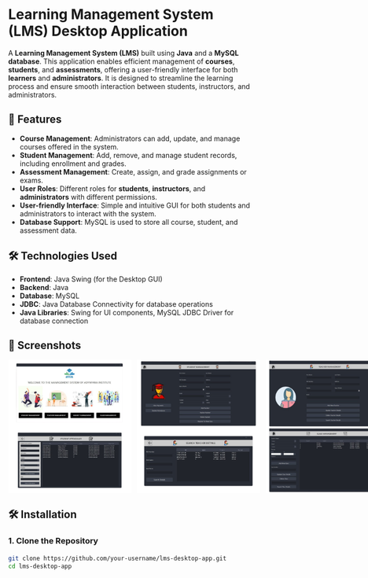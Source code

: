 # Learning Management System (LMS) Desktop Application

A **Learning Management System (LMS)** built using **Java** and a **MySQL database**. This application enables efficient management of **courses**, **students**, and **assessments**, offering a user-friendly interface for both **learners** and **administrators**. It is designed to streamline the learning process and ensure smooth interaction between students, instructors, and administrators.

## 🚀 Features

- **Course Management**: Administrators can add, update, and manage courses offered in the system.
- **Student Management**: Add, remove, and manage student records, including enrollment and grades.
- **Assessment Management**: Create, assign, and grade assignments or exams.
- **User Roles**: Different roles for **students**, **instructors**, and **administrators** with different permissions.
- **User-friendly Interface**: Simple and intuitive GUI for both students and administrators to interact with the system.
- **Database Support**: MySQL is used to store all course, student, and assessment data.

## 🛠️ Technologies Used

- **Frontend**: Java Swing (for the Desktop GUI)
- **Backend**: Java
- **Database**: MySQL
- **JDBC**: Java Database Connectivity for database operations
- **Java Libraries**: Swing for UI components, MySQL JDBC Driver for database connection

## 📸 Screenshots

<div style="display: flex;">
  <img src="assets/1.png" width="250" />&nbsp;&nbsp;&nbsp;
  <img src="assets/2.png" width="250" />&nbsp;&nbsp;&nbsp;
  <img src="assets/3.png" width="250" />
</div>
<div style="display: flex;">
  <img src="assets/4.png" width="250" />&nbsp;&nbsp;&nbsp;
  <img src="assets/5.png" width="250" />&nbsp;&nbsp;&nbsp;
  <img src="assets/6.png" width="250" />
</div>

## 🛠️ Installation

### 1. Clone the Repository

```bash
git clone https://github.com/your-username/lms-desktop-app.git
cd lms-desktop-app

